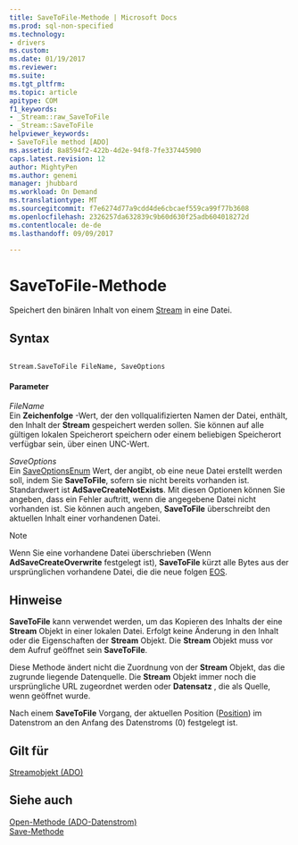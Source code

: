 ```yaml
---
title: SaveToFile-Methode | Microsoft Docs
ms.prod: sql-non-specified
ms.technology:
- drivers
ms.custom: 
ms.date: 01/19/2017
ms.reviewer: 
ms.suite: 
ms.tgt_pltfrm: 
ms.topic: article
apitype: COM
f1_keywords:
- _Stream::raw_SaveToFile
- _Stream::SaveToFile
helpviewer_keywords:
- SaveToFile method [ADO]
ms.assetid: 8a8594f2-422b-4d2e-94f8-7fe337445900
caps.latest.revision: 12
author: MightyPen
ms.author: genemi
manager: jhubbard
ms.workload: On Demand
ms.translationtype: MT
ms.sourcegitcommit: f7e6274d77a9cdd4de6cbcaef559ca99f77b3608
ms.openlocfilehash: 2326257da632839c9b60d630f25adb604018272d
ms.contentlocale: de-de
ms.lasthandoff: 09/09/2017

---
```

# <a name="savetofile-method"></a>SaveToFile-Methode
Speichert den binären Inhalt von einem [Stream](../../../ado/reference/ado-api/stream-object-ado.md) in eine Datei.  
  
## <a name="syntax"></a>Syntax  
  
```  
  
Stream.SaveToFile FileName, SaveOptions  
```  
  
#### <a name="parameters"></a>Parameter  
 *FileName*  
 Ein **Zeichenfolge** -Wert, der den vollqualifizierten Namen der Datei, enthält, den Inhalt der **Stream** gespeichert werden sollen. Sie können auf alle gültigen lokalen Speicherort speichern oder einem beliebigen Speicherort verfügbar sein, über einen UNC-Wert.  
  
 *SaveOptions*  
 Ein [SaveOptionsEnum](../../../ado/reference/ado-api/saveoptionsenum.md) Wert, der angibt, ob eine neue Datei erstellt werden soll, indem Sie **SaveToFile**, sofern sie nicht bereits vorhanden ist. Standardwert ist **AdSaveCreateNotExists**. Mit diesen Optionen können Sie angeben, dass ein Fehler auftritt, wenn die angegebene Datei nicht vorhanden ist. Sie können auch angeben, **SaveToFile** überschreibt den aktuellen Inhalt einer vorhandenen Datei.  
  
> [!NOTE]
>  Wenn Sie eine vorhandene Datei überschrieben (Wenn **AdSaveCreateOverwrite** festgelegt ist), **SaveToFile** kürzt alle Bytes aus der ursprünglichen vorhandene Datei, die die neue folgen [EOS](../../../ado/reference/ado-api/eos-property.md).  
  
## <a name="remarks"></a>Hinweise  
 **SaveToFile** kann verwendet werden, um das Kopieren des Inhalts der eine **Stream** Objekt in einer lokalen Datei. Erfolgt keine Änderung in den Inhalt oder die Eigenschaften der **Stream** Objekt. Die **Stream** Objekt muss vor dem Aufruf geöffnet sein **SaveToFile**.  
  
 Diese Methode ändert nicht die Zuordnung von der **Stream** Objekt, das die zugrunde liegende Datenquelle. Die **Stream** Objekt immer noch die ursprüngliche URL zugeordnet werden oder **Datensatz** , die als Quelle, wenn geöffnet wurde.  
  
 Nach einem **SaveToFile** Vorgang, der aktuellen Position ([Position](../../../ado/reference/ado-api/position-property-ado.md)) im Datenstrom an den Anfang des Datenstroms (0) festgelegt ist.  
  
## <a name="applies-to"></a>Gilt für  
 [Streamobjekt (ADO)](../../../ado/reference/ado-api/stream-object-ado.md)  
  
## <a name="see-also"></a>Siehe auch  
 [Open-Methode (ADO-Datenstrom)](../../../ado/reference/ado-api/open-method-ado-stream.md)   
 [Save-Methode](../../../ado/reference/ado-api/save-method.md)

